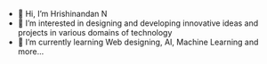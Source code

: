 - 👋 Hi, I’m Hrishinandan N
- 👀 I’m interested in designing and developing innovative ideas and projects in various domains of technology
- 🌱 I’m currently learning Web designing, AI, Machine Learning and more...
<!--- 💞️ I’m looking to collaborate on ...
- 📫 How to reach me ...
- 😄 Pronouns: ...
- ⚡  Fun fact: ... --->

<!---
HRISHI-26/HRISHI-26 is a ✨ special ✨ repository because its `README.md` (this file) appears on your GitHub profile.
You can click the Preview link to take a look at your changes.
--->
